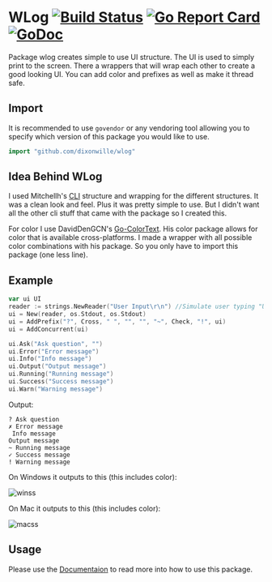 # WLog [![Build Status](https://travis-ci.org/dixonwille/wlog.svg?branch=master)](https://travis-ci.org/dixonwille/wlog) [![Go Report Card](https://goreportcard.com/badge/github.com/dixonwille/wlog)](https://goreportcard.com/report/github.com/dixonwille/wlog) [![GoDoc](https://godoc.org/github.com/dixonwille/wlog?status.svg)](https://godoc.org/github.com/dixonwille/wlog)

Package wlog creates simple to use UI structure. The UI is used to simply print
to the screen. There a wrappers that will wrap each other to create a good
looking UI. You can add color and prefixes as well as make it thread safe.

## Import

It is recommended to use `govendor` or any vendoring tool allowing you to specify which version of this package you would like to use.

```go
import "github.com/dixonwille/wlog"
```

## Idea Behind WLog

I used Mitchellh's [CLI](https://github.com/mitchellh/cli) structure and
 wrapping for the different structures. It was a clean look and feel. Plus it
 was pretty simple to use. But I didn't want all the other cli stuff that came
 with the package so I created this.

For color I use DavidDenGCN's
[Go-ColorText](https://github.com/daviddengcn/go-colortext). His color package
allows for color that is available cross-platforms. I made a wrapper with all
possible color combinations with his package. So you only have to import this
package (one less line).


## Example

```go
var ui UI
reader := strings.NewReader("User Input\r\n") //Simulate user typing "User Input" then pressing [enter] when reading from os.Stdin
ui = New(reader, os.Stdout, os.Stdout)
ui = AddPrefix("?", Cross, " ", "", "", "~", Check, "!", ui)
ui = AddConcurrent(ui)

ui.Ask("Ask question", "")
ui.Error("Error message")
ui.Info("Info message")
ui.Output("Output message")
ui.Running("Running message")
ui.Success("Success message")
ui.Warn("Warning message")
```

Output:

```
? Ask question
✗ Error message
 Info message
Output message
~ Running message
✓ Success message
! Warning message
```

On Windows it outputs to this (this includes color):

![winss](https://raw.githubusercontent.com/dixonwille/wlog/master/resources/winss.png)

On Mac it outputs to this (this includes color):

![macss](https://raw.githubusercontent.com/dixonwille/wlog/master/resources/macss.png)

## Usage

Please use the [Documentaion](https://godoc.org/github.com/dixonwille/wlog) to read more into how to use this package.